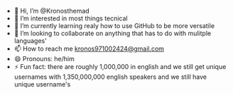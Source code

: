 - 👋 Hi, I’m @Kronosthemad
- 👀 I’m interested in most things tecnical
- 🌱 I’m currently learning realy how to use GitHub to be more versatile 
- 💞️ I’m looking to collaborate on anything that has to do with mulitple languages' 
- 📫 How to reach me kronos971002424@gmail.com
- 😄 Pronouns: he/him
- ⚡ Fun fact: there are roughly 1,000,000 in english and we still get unique usernames with 1,350,000,000 english speakers and we still have unique username's                  

<!---
Kronosthemad/Kronosthemad is a ✨ special ✨ repository because its `README.md` (this file) appears on your GitHub profile.
You can click the Preview link to take a look at your changes.
--->
